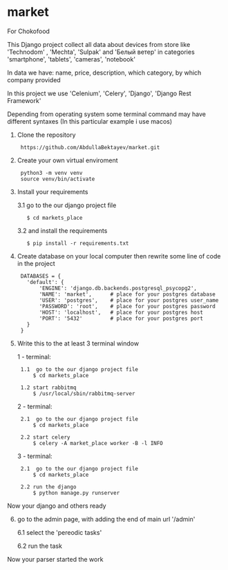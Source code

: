 # market
For Chokofood

This Django project collect all data about devices from store like 'Technodom' , 'Mechta', 'Sulpak' and 'Белый ветер' in categories 'smartphone', 'tablets', 'cameras', 'notebook'

In data we have: name, price, description, which category, by which company provided
  
In this project we use 'Celenium', 'Celery', 'Django', 'Django Rest Framework'

Depending from operating system some terminal command may have different syntaxes (In this particular example i use macos)

1. Clone the repository

        https://github.com/AbdullaBektayev/market.git

2. Create your own virtual enviroment

        python3 -m venv venv
        source venv/bin/activate

3. Install your requirements

      3.1  go to the our django project file 

          $ cd markets_place

      3.2 and install the requirements

          $ pip install -r requirements.txt

4. Create database on your local computer then rewrite some line of code in the project

        DATABASES = {
          'default': {
              'ENGINE': 'django.db.backends.postgresql_psycopg2',
              'NAME': 'market',      # place for your postgres database
              'USER': 'postgres',    # place for your postgres user_name
              'PASSWORD': 'root',    # place for your postgres password
              'HOST': 'localhost',   # place for your postgres host
              'PORT': '5432'         # place for your postgres port
          }
        }
        
5. Write this to the at least 3 terminal window 

      1 - terminal:

        1.1  go to the our django project file 
            $ cd markets_place

        1.2 start rabbitmq
            $ /usr/local/sbin/rabbitmq-server

      2 - terminal:

        2.1  go to the our django project file 
            $ cd markets_place

        2.2 start celery
            $ celery -A market_place worker -B -l INFO

      3 - terminal:

        2.1  go to the our django project file 
            $ cd markets_place

        2.2 run the django
            $ python manage.py runserver
        

Now your django and others ready

6. go to the admin page, with adding the end of main url  '/admin'
  
      6.1 select the 'pereodic tasks'

      6.2 run the task
  
Now your parser started the work

